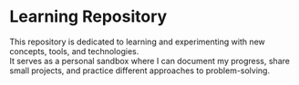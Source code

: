 # Learning Repository

This repository is dedicated to learning and experimenting with new concepts, tools, and technologies.  
It serves as a personal sandbox where I can document my progress, share small projects, and practice different approaches to problem-solving.

